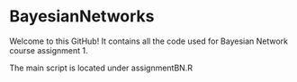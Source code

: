 # BayesianNetworks

Welcome to this GitHub! It contains all the code used for Bayesian Network course assignment 1.

The main script is located under assignmentBN.R

